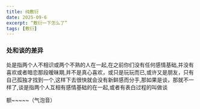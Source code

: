 ```yaml
---
title: 纯敷衍
date: 2025-09-6
excerpt: “敷衍一下怎么了”
tags: [敷衍]
---
```

### 处和谈的差异

处是指两个人不相识或两个不熟的人在一起,在之前你们没有任何感情基础,并没有喜欢或者暗恋那段暧昧期,并不是真心喜欢，或只是玩玩而已,或许又是朋友，只有自己孤独才找到一个,这样下去很快就会没有新鲜感而分手,那如果是谈，那就不一样了,谈是指两个人互相有感情基础的在一起,或者有表白过程的叫做谈

额~~~~~（气泡音）